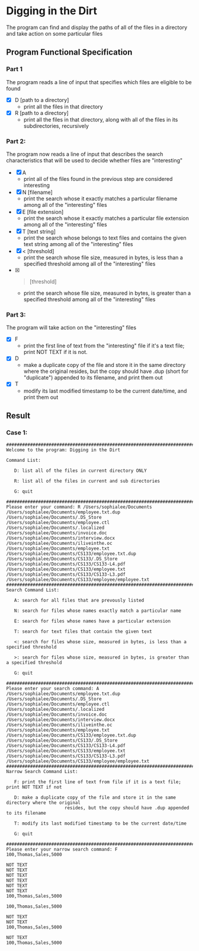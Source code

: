 # Digging in the Dirt #
The program can find and display the paths of all of the files in a directory and take action on some particular files

## Program Functional Specification ##
### Part 1 ###
The program reads a line of input that specifies which files are eligible to be found
- [x] D [path to a directory]
   *  print all the files in that directory
- [x] R [path to a directory]
   *  print all the files in that directory, along with all of the files in its subdirectories, recursively
### Part 2: ###
The program now reads a line of input that describes the search characteristics that will be used to decide whether files are "interesting"
- [x] A 
   *  print all of the files found in the previous step are considered interesting
- [x] N [filename]
   *  print the search whose it exactly matches a particular filename among all of the "interesting" files
- [x] E [file extension]
   *  print the search whose it exactly matches a particular file extension among all of the "interesting" files
- [x] T [text string]
   *  print the search whose belongs to text files and contains the given text string among all of the "interesting" files
- [x] < [threshold]
   *  print the search whose file size, measured in bytes, is less than a specified threshold among all of the "interesting" files
- [x] > [threshold]
   *  print the search whose file size, measured in bytes, is greater than a specified threshold among all of the "interesting" files
### Part 3: ###
The program will take action on the "interesting" files
- [x] F 
   *  print the first line of text from the "interesting" file if it's a text file; print NOT TEXT if it is not.
- [x] D 
   *  make a duplicate copy of the file and store it in the same directory where the original resides, but the copy should have .dup     (short for "duplicate") appended to its filename, and print them out
- [x] T 
   *  modify its last modified timestamp to be the current date/time, and print them out

## Result ##
### Case 1: ###
```
##############################################################################################
Welcome to the program: Digging in the Dirt

Command List:

   D: list all of the files in current directory ONLY

   R: list all of the files in current and sub directories

   G: quit

##############################################################################################
Please enter your command: R /Users/sophialee/Documents
/Users/sophialee/Documents/employee.txt.dup
/Users/sophialee/Documents/.DS_Store
/Users/sophialee/Documents/employee.ctl
/Users/sophialee/Documents/.localized
/Users/sophialee/Documents/invoice.doc
/Users/sophialee/Documents/interview.docx
/Users/sophialee/Documents/iliveinthe.oc
/Users/sophialee/Documents/employee.txt
/Users/sophialee/Documents/CS133/employee.txt.dup
/Users/sophialee/Documents/CS133/.DS_Store
/Users/sophialee/Documents/CS133/CS133-L4.pdf
/Users/sophialee/Documents/CS133/employee.txt
/Users/sophialee/Documents/CS133/CS133-L3.pdf
/Users/sophialee/Documents/CS133/employee/employee.txt
##############################################################################################
Search Command List:

   A: search for all files that are prevously listed

   N: search for files whose names exactly match a particular name

   E: search for files whose names have a particular extension

   T: search for text files that contain the given text

   <: search for files whose size, measured in bytes, is less than a specified threshold

   >: search for files whose size, measured in bytes, is greater than a specified threshold

   G: quit

##############################################################################################
Please enter your search command: A
/Users/sophialee/Documents/employee.txt.dup
/Users/sophialee/Documents/.DS_Store
/Users/sophialee/Documents/employee.ctl
/Users/sophialee/Documents/.localized
/Users/sophialee/Documents/invoice.doc
/Users/sophialee/Documents/interview.docx
/Users/sophialee/Documents/iliveinthe.oc
/Users/sophialee/Documents/employee.txt
/Users/sophialee/Documents/CS133/employee.txt.dup
/Users/sophialee/Documents/CS133/.DS_Store
/Users/sophialee/Documents/CS133/CS133-L4.pdf
/Users/sophialee/Documents/CS133/employee.txt
/Users/sophialee/Documents/CS133/CS133-L3.pdf
/Users/sophialee/Documents/CS133/employee/employee.txt
##############################################################################################
Narrow Search Command List:

   F: print the first line of text from file if it is a text file; print NOT TEXT if not

   D: make a duplicate copy of the file and store it in the same directory where the original
                      resides, but the copy should have .dup appended to its filename

   T: modify its last modified timestamp to be the current date/time

   G: quit

##############################################################################################
Please enter your narrow search command: F
100,Thomas,Sales,5000

NOT TEXT
NOT TEXT
NOT TEXT
NOT TEXT
NOT TEXT
NOT TEXT
100,Thomas,Sales,5000

100,Thomas,Sales,5000

NOT TEXT
NOT TEXT
100,Thomas,Sales,5000

NOT TEXT
100,Thomas,Sales,5000
```

